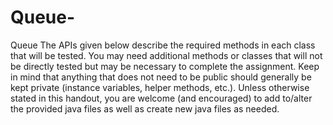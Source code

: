 # Queue-
Queue
The APIs given below describe the required methods in each class that will be tested.
You may need additional methods or classes that will not be directly tested but may be
necessary to complete the assignment. Keep in mind that anything that does not need to
be public should generally be kept private (instance variables, helper methods, etc.).
Unless otherwise stated in this handout, you are welcome (and encouraged) to add
to/alter the provided java files as well as create new java files as needed.
